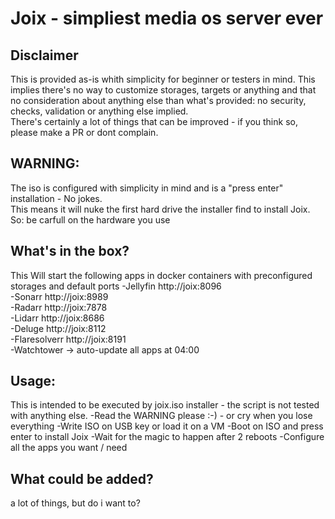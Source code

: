 # Joix - simpliest media os server ever
## Disclaimer  
This is provided as-is whith simplicity for beginner or testers in mind.
This implies there's no way to customize storages, targets or anything and that no consideration about anything else than what's provided: no security, checks, validation or anything else implied.  
There's certainly a lot of things that can be improved - if you think so, please make a PR or dont complain.  
## WARNING:
The iso is configured with simplicity in mind and is a "press enter" installation - No jokes.  
This means it will nuke the first hard drive the installer find to install Joix.
So: be carfull on the hardware you use  

## What's in the box?
This Will start the following apps in docker containers with preconfigured storages and default ports
-Jellyfin       http://joix:8096  
-Sonarr         http://joix:8989  
-Radarr         http://joix:7878  
-Lidarr         http://joix:8686  
-Deluge         http://joix:8112  
-Flaresolverr   http://joix:8191  
-Watchtower     -> auto-update all apps at 04:00  

## Usage:
This is intended to be executed by joix.iso installer - the script is not tested with anything else.
-Read the WARNING please :-) -  or cry when you lose everything
-Write ISO on USB key or load it on a VM
-Boot on ISO and press enter to install Joix
-Wait for the magic to happen after 2 reboots
-Configure all the apps you want / need

## What could be added?  
a lot of things, but do i want to?
